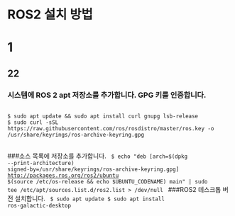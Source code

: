 ROS2 설치 방법
=============
# 1
## 22
### 시스템에 ROS 2 apt 저장소를 추가합니다. GPG 키를 인증합니다.
<pre>
<code>
$ sudo apt update && sudo apt install curl gnupg lsb-release
$ sudo curl -sSL https://raw.githubusercontent.com/ros/rosdistro/master/ros.key -o /usr/share/keyrings/ros-archive-keyring.gpg
</code>
</pre>
###소스 목록에 저장소를 추가합니다.
<code>
$ echo "deb [arch=$(dpkg --print-architecture) signed-by=/usr/share/keyrings/ros-archive-keyring.gpg] http://packages.ros.org/ros2/ubuntu $(source /etc/os-release && echo $UBUNTU_CODENAME) main" | sudo tee /etc/apt/sources.list.d/ros2.list > /dev/null
</code>
###ROS2 데스크톱 버전 설치합니다.
<code>
$ sudo apt update
$ sudo apt install ros-galactic-desktop
</code>

